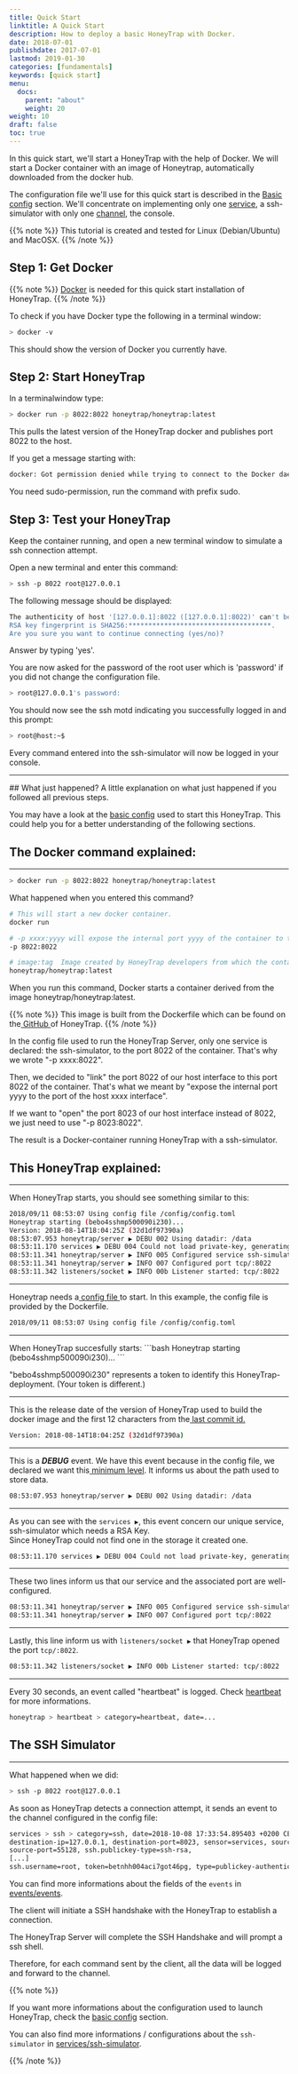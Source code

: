 ```yaml
---
title: Quick Start
linktitle: A Quick Start
description: How to deploy a basic HoneyTrap with Docker.
date: 2018-07-01
publishdate: 2017-07-01
lastmod: 2019-01-30
categories: [fundamentals]
keywords: [quick start]
menu:
  docs:
    parent: "about"
    weight: 20
weight: 10
draft: false
toc: true
---
```


In this quick start, we'll start a HoneyTrap with the help of Docker. We will start a Docker container with an image of Honeytrap,
automatically downloaded from the docker hub.

The configuration file we'll use for this quick start is described in the [Basic config](/manuals/basic-configuration) section.
We'll concentrate on implementing only one [service](/services/), a ssh-simulator with only one [channel](/channels/), the console.

{{% note %}}
This tutorial is created and tested for Linux (Debian/Ubuntu) and MacOSX.
{{% /note %}}

## Step 1: Get Docker

{{% note %}}
[Docker](https://docs.docker.com/install/)  is needed for this quick start installation of HoneyTrap.
{{% /note %}}

To check if you have Docker type the following in a terminal window:

```bash
> docker -v
```
This should show the version of Docker you currently have.
## Step 2: Start HoneyTrap
In a terminalwindow type:
```bash
> docker run -p 8022:8022 honeytrap/honeytrap:latest
```
This pulls the latest version of the HoneyTrap docker and publishes port 8022 to the host.

If you get a message starting with:
```bash
docker: Got permission denied while trying to connect to the Docker daemon socket
```
You need sudo-permission, run the command with prefix sudo.
## Step 3: Test your HoneyTrap

Keep the container running, and open a new terminal window to simulate a ssh connection attempt.

Open a new terminal and enter this command:

```bash
> ssh -p 8022 root@127.0.0.1
```

The following message should be displayed:

```bash
The authenticity of host '[127.0.0.1]:8022 ([127.0.0.1]:8022)' can't be established.
RSA key fingerprint is SHA256:************************************.
Are you sure you want to continue connecting (yes/no)?
```

Answer by typing 'yes'.

You are now asked for the password of the root user which is 'password' if you did not change the configuration file.

```bash
> root@127.0.0.1's password:
```

You should now see the ssh motd indicating you successfully logged in and this prompt:

```bash
> root@host:~$
```

Every command entered into the ssh-simulator will now be logged in your console. <!-- TODO which one? test this -->

<hr>
## What just happened?
A little explanation on what just happened if you followed all  previous steps.

You may have a look at the [basic config](/manuals/basic-configuration) used to start this HoneyTrap. This could help you for a better understanding of the following sections.

## The Docker command explained:
------------------


```bash
> docker run -p 8022:8022 honeytrap/honeytrap:latest
```
What happened when you entered this command?

```bash
# This will start a new docker container.
docker run

# -p xxxx:yyyy will expose the internal port yyyy of the container to the port xxxx of the host interface.
-p 8022:8022

# image:tag  Image created by HoneyTrap developers from which the container will be derived. The tag can be seen as a "version" of the image.
honeytrap/honeytrap:latest
```

When you run this command, Docker starts a container derived from the image honeytrap/honeytrap:latest.

{{% note %}}
This image is built from the Dockerfile which can be found on the[ GitHub ](https://github.com/honeytrap/honeytrap/blob/master/Dockerfile)of HoneyTrap.
{{% /note %}}

In the config file used to run the HoneyTrap Server, only one service is declared: the ssh-simulator, to the port 8022 of the container. That's why we wrote "-p xxxx:8022".

Then, we decided to "link" the port 8022 of our host interface to this port 8022 of the container. That's what we meant by "expose the internal port yyyy to the port of the host xxxx interface".

If we want to "open" the port 8023 of our host interface instead of 8022, we just need to use "-p 8023:8022".

The result is a Docker-container running HoneyTrap with a ssh-simulator.

## This HoneyTrap explained:
------------------

When HoneyTrap starts, you should see something similar to this:

```bash
2018/09/11 08:53:07 Using config file /config/config.toml
Honeytrap starting (bebo4sshmp500090i230)...
Version: 2018-08-14T18:04:25Z (32d1df97390a)
08:53:07.953 honeytrap/server ▶ DEBU 002 Using datadir: /data
08:53:11.170 services ▶ DEBU 004 Could not load private-key, generating one.
08:53:11.341 honeytrap/server ▶ INFO 005 Configured service ssh-simulator (ssh-simulator)
08:53:11.341 honeytrap/server ▶ INFO 007 Configured port tcp/:8022
08:53:11.342 listeners/socket ▶ INFO 00b Listener started: tcp/:8022
```
<hr>

Honeytrap needs a[ config file ](/manuals/basic-configuration/)to start. In this example, the config file is provided by the Dockerfile.
```bash
2018/09/11 08:53:07 Using config file /config/config.toml
```
<hr>
When HoneyTrap succesfully starts:
```bash
Honeytrap starting (bebo4sshmp500090i230)...
```

"bebo4sshmp500090i230" represents a token to identify this HoneyTrap-deployment. (Your token is different.)
<hr>

This is the release date of the version of HoneyTrap used to build the docker image and the first 12 characters from the[ last commit id.](https://github.com/honeytrap/honeytrap/commits/master)

```bash
Version: 2018-08-14T18:04:25Z (32d1df97390a)
```
<hr>

This is a ***DEBUG*** event. We have this event because in the config file, we declared we want this[ minimum level](/configuration/logging). It informs us about the path used to store data.

```bash
08:53:07.953 honeytrap/server ▶ DEBU 002 Using datadir: /data
```
<hr>

As you can see with the `services ▶`, this event concern our unique service, ssh-simulator which needs a RSA Key.  
Since HoneyTrap could not find one in the storage it created one.

```bash
08:53:11.170 services ▶ DEBU 004 Could not load private-key, generating one.
```

<hr>

These two lines inform us that our service and the associated port are well-configured.

```bash
08:53:11.341 honeytrap/server ▶ INFO 005 Configured service ssh-simulator (ssh-simulator)
08:53:11.341 honeytrap/server ▶ INFO 007 Configured port tcp/:8022
```

<hr>

Lastly, this line inform us with `listeners/socket ▶` that HoneyTrap opened the port `tcp/:8022`.

```bash
08:53:11.342 listeners/socket ▶ INFO 00b Listener started: tcp/:8022
```

<hr>

Every 30 seconds, an event called "heartbeat" is logged. Check [heartbeat ](/events/heartbeat/)for more informations.

```bash
honeytrap > heartbeat > category=heartbeat, date=...
```



## The SSH Simulator
------------------

What happened when we did:
```bash
> ssh -p 8022 root@127.0.0.1
```

As soon as HoneyTrap detects a connection attempt, it sends an event to the channel configured in the config file:

```bash
services > ssh > category=ssh, date=2018-10-08 17:33:54.895403 +0200 CEST m=+30.350666354,
destination-ip=127.0.0.1, destination-port=8023, sensor=services, source-ip=127.0.0.1,
source-port=55128, ssh.publickey-type=ssh-rsa,
[...]
ssh.username=root, token=betnhh004aci7got46pg, type=publickey-authentication
```
You can find more informations about the fields of the `events` in [events/events](/events/events).


The client will initiate a SSH handshake with the HoneyTrap to establish a connection.

The HoneyTrap Server will complete the SSH Handshake and will prompt a ssh shell.

Therefore, for each command sent by the client, all the data will be logged and forward to the channel.

{{% note %}}

If you want more informations about the configuration used to launch HoneyTrap, check the [basic config](/manuals/basic-configuration) section.

You can also find more informations / configurations about the `ssh-simulator` in [services/ssh-simulator](/services/ssh-simulator).

{{% /note %}}
